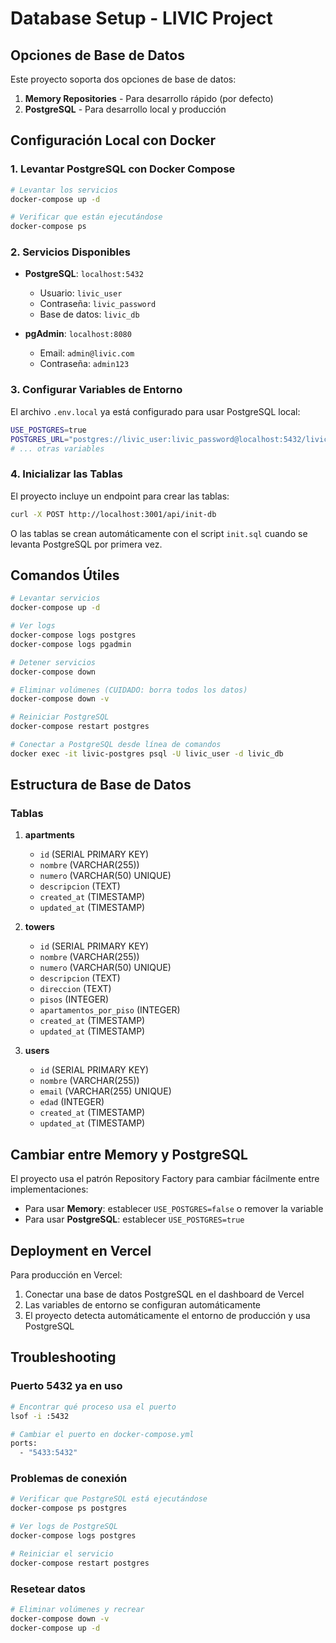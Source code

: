 # Database Setup - LIVIC Project

## Opciones de Base de Datos

Este proyecto soporta dos opciones de base de datos:

1. **Memory Repositories** - Para desarrollo rápido (por defecto)
2. **PostgreSQL** - Para desarrollo local y producción

## Configuración Local con Docker

### 1. Levantar PostgreSQL con Docker Compose

```bash
# Levantar los servicios
docker-compose up -d

# Verificar que están ejecutándose
docker-compose ps
```

### 2. Servicios Disponibles

- **PostgreSQL**: `localhost:5432`
  - Usuario: `livic_user`
  - Contraseña: `livic_password`
  - Base de datos: `livic_db`

- **pgAdmin**: `localhost:8080`
  - Email: `admin@livic.com`
  - Contraseña: `admin123`

### 3. Configurar Variables de Entorno

El archivo `.env.local` ya está configurado para usar PostgreSQL local:

```bash
USE_POSTGRES=true
POSTGRES_URL="postgres://livic_user:livic_password@localhost:5432/livic_db"
# ... otras variables
```

### 4. Inicializar las Tablas

El proyecto incluye un endpoint para crear las tablas:

```bash
curl -X POST http://localhost:3001/api/init-db
```

O las tablas se crean automáticamente con el script `init.sql` cuando se levanta PostgreSQL por primera vez.

## Comandos Útiles

```bash
# Levantar servicios
docker-compose up -d

# Ver logs
docker-compose logs postgres
docker-compose logs pgadmin

# Detener servicios
docker-compose down

# Eliminar volúmenes (CUIDADO: borra todos los datos)
docker-compose down -v

# Reiniciar PostgreSQL
docker-compose restart postgres

# Conectar a PostgreSQL desde línea de comandos
docker exec -it livic-postgres psql -U livic_user -d livic_db
```

## Estructura de Base de Datos

### Tablas

1. **apartments**
   - `id` (SERIAL PRIMARY KEY)
   - `nombre` (VARCHAR(255))
   - `numero` (VARCHAR(50) UNIQUE)
   - `descripcion` (TEXT)
   - `created_at` (TIMESTAMP)
   - `updated_at` (TIMESTAMP)

2. **towers**
   - `id` (SERIAL PRIMARY KEY)
   - `nombre` (VARCHAR(255))
   - `numero` (VARCHAR(50) UNIQUE)
   - `descripcion` (TEXT)
   - `direccion` (TEXT)
   - `pisos` (INTEGER)
   - `apartamentos_por_piso` (INTEGER)
   - `created_at` (TIMESTAMP)
   - `updated_at` (TIMESTAMP)

3. **users**
   - `id` (SERIAL PRIMARY KEY)
   - `nombre` (VARCHAR(255))
   - `email` (VARCHAR(255) UNIQUE)
   - `edad` (INTEGER)
   - `created_at` (TIMESTAMP)
   - `updated_at` (TIMESTAMP)

## Cambiar entre Memory y PostgreSQL

El proyecto usa el patrón Repository Factory para cambiar fácilmente entre implementaciones:

- Para usar **Memory**: establecer `USE_POSTGRES=false` o remover la variable
- Para usar **PostgreSQL**: establecer `USE_POSTGRES=true`

## Deployment en Vercel

Para producción en Vercel:

1. Conectar una base de datos PostgreSQL en el dashboard de Vercel
2. Las variables de entorno se configuran automáticamente
3. El proyecto detecta automáticamente el entorno de producción y usa PostgreSQL

## Troubleshooting

### Puerto 5432 ya en uso
```bash
# Encontrar qué proceso usa el puerto
lsof -i :5432

# Cambiar el puerto en docker-compose.yml
ports:
  - "5433:5432"
```

### Problemas de conexión
```bash
# Verificar que PostgreSQL está ejecutándose
docker-compose ps postgres

# Ver logs de PostgreSQL
docker-compose logs postgres

# Reiniciar el servicio
docker-compose restart postgres
```

### Resetear datos
```bash
# Eliminar volúmenes y recrear
docker-compose down -v
docker-compose up -d
```